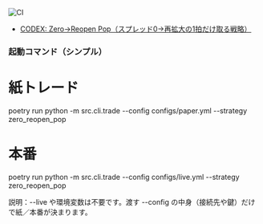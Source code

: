 ![CI](https://github.com/yoyowasa/BFMMBOT/actions/workflows/ci.yml/badge.svg)

- [CODEX: Zero→Reopen Pop（スプレッド0→再拡大の1拍だけ取る戦略）](docs/CODEX_ZERO_REOPEN_POP.md)  <!-- 何をするか：戦略の詳細仕様と運用ワークフローの導線 -->

### 起動コマンド（シンプル）
# 紙トレード
poetry run python -m src.cli.trade --config configs/paper.yml --strategy zero_reopen_pop

# 本番
poetry run python -m src.cli.trade --config configs/live.yml --strategy zero_reopen_pop


説明：--live や環境変数は不要です。渡す --config の中身（接続先や鍵）だけで紙／本番が決まります。
